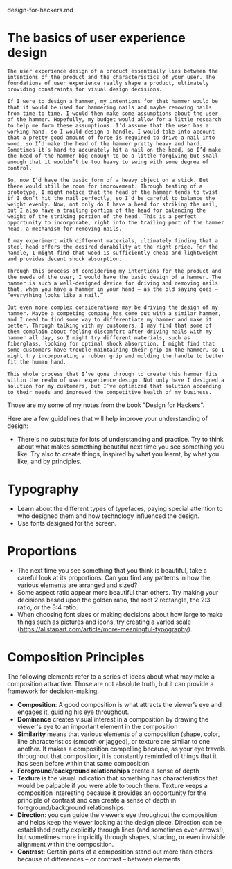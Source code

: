 design-for-hackers.md

# The basics of user experience design

    The user experience design of a product essentially lies between the intentions of the product and the characteristics of your user. The foundations of user experience really shape a product, ultimately providing constraints for visual design decisions.

    If I were to design a hammer, my intentions for that hammer would be that it would be used for hammering nails and maybe removing nails from time to time. I would then make some assumptions about the user of the hammer. Hopefully, my budget would allow for a little research to help me form these assumptions. I’d assume that the user has a working hand, so I would design a handle. I would take into account that a pretty good amount of force is required to drive a nail into wood, so I’d make the head of the hammer pretty heavy and hard. Sometimes it’s hard to accurately hit a nail on the head, so I’d make the head of the hammer big enough to be a little forgiving but small enough that it wouldn’t be too heavy to swing with some degree of control.

    So, now I’d have the basic form of a heavy object on a stick. But there would still be room for improvement. Through testing of a prototype, I might notice that the head of the hammer tends to twist if I don’t hit the nail perfectly, so I’d be careful to balance the weight evenly. Now, not only do I have a head for striking the nail, but I also have a trailing portion of the head for balancing the weight of the striking portion of the head. This is a perfect opportunity to incorporate, right into the trailing part of the hammer head, a mechanism for removing nails.

    I may experiment with different materials, ultimately finding that a steel head offers the desired durability at the right price. For the handle, I might find that wood is sufficiently cheap and lightweight and provides decent shock absorption.

    Through this process of considering my intentions for the product and the needs of the user, I would have the basic design of a hammer. The hammer is such a well-designed device for driving and removing nails that, when you have a hammer in your hand – as the old saying goes – “everything looks like a nail.”

    But even more complex considerations may be driving the design of my hammer. Maybe a competing company has come out with a similar hammer, and I need to find some way to differentiate my hammer and make it better. Through talking with my customers, I may find that some of them complain about feeling discomfort after driving nails with my hammer all day, so I might try different materials, such as fiberglass, looking for optimal shock absorption. I might find that some customers have trouble maintaining their grip on the hammer, so I might try incorporating a rubber grip and molding the handle to better fit the human hand.

    This whole process that I’ve gone through to create this hammer fits within the realm of user experience design. Not only have I designed a solution for my customers, but I’ve optimized that solution according to their needs and improved the competitive health of my business.








Those are my some of my notes from the book "Design for Hackers".

Here are a few guidelines that will help improve your understanding of design:

 - There's no substitute for lots of understanding and practice. Try to think about what makes something beautiful next time you see something you like. Try also to create things, inspired by what you learnt, by what you like, and by principles.

# Typography

 - Learn about the different types of typefaces, paying special attention to who designed them and how technology influenced the design.
 - Use fonts designed for the screen.

# Proportions

 - The next time you see something that you think is beautiful, take a careful look at its proportions. Can you find any patterns in how the various elements are arranged and sized?
 - Some aspect ratio appear more beautiful than others. Try making your decisions based upon the golden ratio, the root 2 rectangle, the 2:3 ratio, or the 3:4 ratio.
 - When choosing font sizes or making decisions about how large to make things such as pictures and icons, try creating a varied scale (https://alistapart.com/article/more-meaningful-typography).

# Composition Principles

The following elements refer to a series of ideas about what may make a composition attractive. Those are not absolute truth, but it can provide a framework for decision-making.

 - **Composition**: A good composition is what attracts the viewer’s eye and engages it, guiding his eye throughout.
 - **Dominance** creates visual interest in a composition by drawing the viewer's eye to an important element in the composition
 - **Similarity** means that various elements of a composition (shape, color, line characteristics (smooth or jagged), or texture are similar to one another. It makes a composition compelling because, as your eye travels throughout that composition, it is constantly reminded of things that it has seen before within that same composition. 
 - **Foreground/background relationships** create a sense of depth
 - **Texture** is the visual indication that something has characteristics that would be palpable if you were able to touch them. Texture keeps a composition interesting because it provides an opportunity for the principle of contrast and can create a sense of depth in foreground/background relationships.
 - **Direction**: you can guide the viewer’s eye throughout the composition and helps keep the viewer looking at the design piece. Direction can be established pretty explicitly through lines (and sometimes even arrows!), but sometimes more implicitly through shapes, shading, or even invisible alignment within the composition.
 - **Contrast**: Certain parts of a composition stand out more than others because of differences – or contrast – between elements.